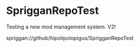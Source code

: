 SprigganRepoTest
================

Testing a new mod management system. V2!

spriggan://github/hipolipolopigus/SprigganRepoTest

